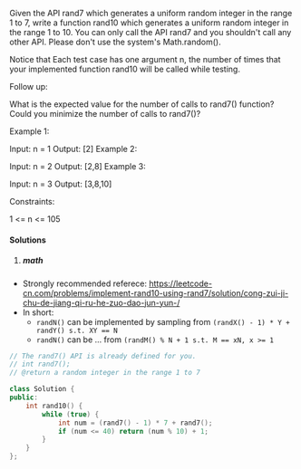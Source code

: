 Given the API rand7 which generates a uniform random integer in the range 1 to 7, write a function rand10 which generates a uniform random integer in the range 1 to 10. You can only call the API rand7 and you shouldn't call any other API. Please don't use the system's Math.random().

Notice that Each test case has one argument n, the number of times that your implemented function rand10 will be called while testing. 

Follow up:

What is the expected value for the number of calls to rand7() function?
Could you minimize the number of calls to rand7()?
 

Example 1:

Input: n = 1
Output: [2]
Example 2:

Input: n = 2
Output: [2,8]
Example 3:

Input: n = 3
Output: [3,8,10]
 

Constraints:

1 <= n <= 105


#### Solutions

1. ##### math

- Strongly recommended referece: https://leetcode-cn.com/problems/implement-rand10-using-rand7/solution/cong-zui-ji-chu-de-jiang-qi-ru-he-zuo-dao-jun-yun-/
- In short:
    - `randN()` can be implemented by sampling from `(randX() - 1) * Y + randY() s.t. XY == N`
    - `randN()` can be ... from `(randM() % N + 1 s.t. M == xN, x >= 1`
```cpp
// The rand7() API is already defined for you.
// int rand7();
// @return a random integer in the range 1 to 7

class Solution {
public:
    int rand10() {
        while (true) {
            int num = (rand7() - 1) * 7 + rand7();
            if (num <= 40) return (num % 10) + 1;
        }
    }
};
```